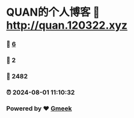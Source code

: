 # QUAN的个人博客 :link: http://quan.120322.xyz 
### :page_facing_up: [6](http://quan.120322.xyz/tag.html) 
### :speech_balloon: 2 
### :hibiscus: 2482 
### :alarm_clock: 2024-08-01 11:10:32 
### Powered by :heart: [Gmeek](https://github.com/Meekdai/Gmeek)
